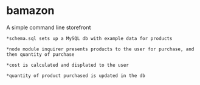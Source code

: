 # bamazon

A simple command line storefront

	*schema.sql sets up a MySQL db with example data for products

	*node module inquirer presents products to the user for purchase, and then quantity of purchase

	*cost is calculated and displated to the user
	
	*quantity of product purchased is updated in the db